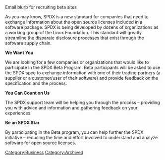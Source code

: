 Email blurb for recruiting beta sites

As you may know, SPDX is a new standard for companies that need to
exchange information about the open source licenses included in a
software package. SPDX is being developed by dozens of organizations as
a working group of the Linux Foundation. This standard will greatly
streamline the disparate disclosure processes that exist through the
software supply chain.

**We Want You**

We are looking for a few companies or organizations that would like to
participate in the SPDX Beta Program. Beta participants will be asked to
use the SPDX spec to exchange information with one of their trading
partners (a supplier or a customer/user of their software) and provide
feedback on the specification and the process.

**You Can Count on Us**

The SPDX support team will be helping you through the process –
providing you with advice and information and gathering feedback on your
experiences.

**Be an SPDX Star**

By participating in the Beta program, you can help further the SPDX
initiative – reducing the time and effort involved to understand and
analyze software for open source licenses.

[Category:Business](Category:Business "wikilink")
[Category:Archived](Category:Archived "wikilink")
